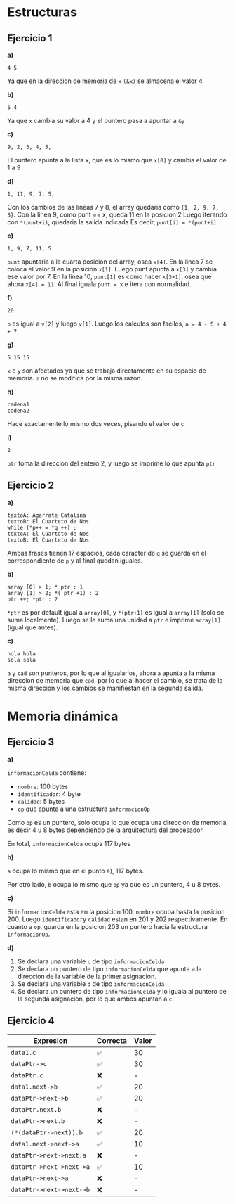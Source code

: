 # Estructuras
## Ejercicio 1
**a)**

```
4 5
```
Ya que en la direccion de memoria de `x` `(&x)` se almacena el valor 4

**b)**
```
5 4
```
Ya que `x` cambia su valor a 4 y el puntero pasa a apuntar a `&y`

**c)**
```
9, 2, 3, 4, 5, 
```
El puntero apunta a la lista x, que es lo mismo que `x[0]` y cambia el valor de 1 a 9

**d)**
```
1, 11, 9, 7, 5,
```
Con los cambios de las lineas 7 y 8, el array quedaria como `{1, 2, 9, 7, 5}`.
Con la linea 9, como punt == x, queda 11 en la posicion 2
Luego iterando con `*(punt+i)`, quedaria la salida indicada
Es decir, `punt[i] = *(punt+i)`

**e)**
```
1, 9, 7, 11, 5
```
`punt` apuntaria a la cuarta posicion del array, osea `x[4]`. En la linea 7 se coloca el valor 9 en la posicion `x[1]`. Luego punt apunta a `x[3]` y cambia ese valor por 7. En la linea 10, `punt[1]` es como hacer `x[3+1]`, osea que ahora `x[4] = 11`. Al final iguala `punt = x` e itera con normalidad.

**f)**
```
20
```
`p` es igual a `v[2]` y luego `v[1]`. Luego los calculos son faciles, `a = 4 + 5 + 4 + 7`.

**g)**
```
5 15 15
```
`x` e `y` son afectados ya que se trabaja directamente en su espacio de memoria. `z` no se modifica por la misma razon.

**h)**
```
cadena1
cadena2
```
Hace exactamente lo mismo dos veces, pisando el valor de `c`

**i)**
```
2
```
`ptr` toma la direccion del entero 2, y luego se imprime lo que apunta `ptr`


## Ejercicio 2
**a)**
```
textoA: Agarrate Catalina
textoB: El Cuarteto de Nos
while (*p++ = *q ++) ;
textoA: El Cuarteto de Nos
textoB: El Cuarteto de Nos
```
Ambas frases tienen 17 espacios, cada caracter de `q` se guarda en el correspondiente de `p` y al final quedan iguales.

**b)**
```
array [0] > 1; * ptr : 1
array [1] > 2; *( ptr +1) : 2
ptr ++; *ptr : 2
```
`*ptr` es por default igual a `array[0]`, y `*(ptr+1)` es igual a `array[1]` (solo se suma localmente). Luego se le suma una unidad a `ptr` e imprime `array[1]` (igual que antes).

**c)**
```
hola hola
sola sola
```
`a` y `cad` son punteros, por lo que al igualarlos, ahora `a` apunta a la misma direccion de memoria que `cad`, por lo que al hacer el cambio, se trata de la misma direccion y los cambios se manifiestan en la segunda salida.


# Memoria dinámica

## Ejercicio 3

**a)**

`informacionCelda` contiene:

- `nombre`: 100 bytes
- `identificador`: 4 byte
- `calidad`: 5 bytes
- `op` que apunta a una estructura `informacionOp`

Como `op` es un puntero, solo ocupa lo que ocupa una direccion de memoria, es decir 4 u 8 bytes dependiendo de la arquitectura del procesador.

En total, `informacionCelda` ocupa 117 bytes

**b)**

`a` ocupa lo mismo que en el punto a), 117 bytes.

Por otro lado, `b` ocupa lo mismo que `op` ya que es un puntero, 4 u 8 bytes.

**c)**

Si `informacionCelda` esta en la posicion 100, `nombre` ocupa hasta la posicion 200. Luego `identificador`y `calidad` estan en 201 y 202 respectivamente. En cuanto a `op`, guarda en la posicion 203 un puntero hacia la estructura `informacionOp`.

**d)**

1. Se declara una variable `c` de tipo `informacionCelda`
2. Se declara un puntero de tipo `informacionCelda` que apunta a la direccion de la variable de la primer asignacion.
3. Se declara una variable `d` de tipo `informacionCelda`
4. Se declara un puntero de tipo `informacionCelda` y lo iguala al puntero de la segunda asignacion, por lo que ambos apuntan a `c`.

## Ejercicio 4

| Expresion | Correcta | Valor |
|----------|----------|----------|
| `data1.c` | ✅ | 30 |
| `dataPtr->c` | ✅ | 30 |
| `dataPtr.c` | ❌ | - |
| `data1.next->b` | ✅ |20  |
| `dataPtr->next->b` | ✅ | 20 |
| `dataPtr.next.b` | ❌ | - |
| `dataPtr->next.b` | ❌ | - |
| `(*(dataPtr->next)).b` | ✅ | 20 |
| `data1.next->next->a` | ✅ | 10 |
| `dataPtr->next->next.a` | ❌ | - |
| `dataPtr->next->next->a` | ✅ | 10 |
| `dataPtr->next->a` | ❌ | - |
| `dataPtr->next->next->b` | ❌ | - |
